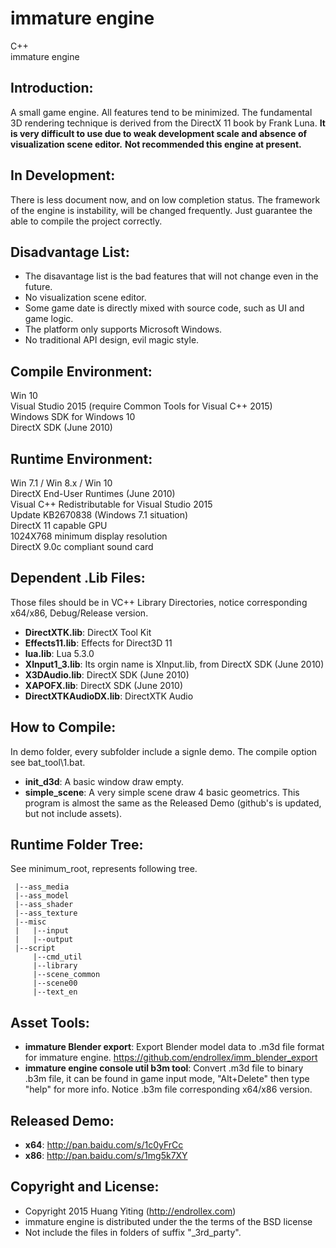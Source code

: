immature engine
===============
C++  
immature engine  

Introduction:
-------------
A small game engine. All features tend to be minimized. 
The fundamental 3D rendering technique is derived from the DirectX 11 book by Frank Luna. 
**It is very difficult to use due to weak development scale and absence of visualization scene editor.**
**Not recommended this engine at present.**

In Development:
---------------
There is less document now, and on low completion status.
The framework of the engine is instability, will be changed frequently.
Just guarantee the able to compile the project correctly.

Disadvantage List:
------------------
* The disavantage list is the bad features that will not change even in the future.
* No visualization scene editor.
* Some game date is directly mixed with source code, such as UI and game logic.
* The platform only supports Microsoft Windows. 
* No traditional API design, evil magic style.

Compile Environment:
--------------------
Win 10  
Visual Studio 2015 (require Common Tools for Visual C++ 2015)  
Windows SDK for Windows 10  
DirectX SDK (June 2010)  

Runtime Environment:
--------------------
Win 7.1 / Win 8.x / Win 10  
DirectX End-User Runtimes (June 2010)  
Visual C++ Redistributable for Visual Studio 2015  
Update KB2670838 (Windows 7.1 situation)  
DirectX 11 capable GPU  
1024X768 minimum display resolution  
DirectX 9.0c compliant sound card  

Dependent .Lib Files:
---------------------
Those files should be in VC++ Library Directories, 
notice corresponding x64/x86, Debug/Release version.
* **DirectXTK.lib**: DirectX Tool Kit
* **Effects11.lib**: Effects for Direct3D 11
* **lua.lib**: Lua 5.3.0
* **XInput1_3.lib**: Its orgin name is XInput.lib, from DirectX SDK (June 2010)
* **X3DAudio.lib**: DirectX SDK (June 2010)
* **XAPOFX.lib**: DirectX SDK (June 2010)
* **DirectXTKAudioDX.lib**: DirectXTK Audio

How to Compile:
---------------
In demo folder, every subfolder include a signle demo.
The compile option see bat_tool\1.bat.
* **init_d3d**: A basic window draw empty.
* **simple_scene**: A very simple scene draw 4 basic geometrics. 
This program is almost the same as the Released Demo (github's is updated, but not include assets).

Runtime Folder Tree:
--------------------
See minimum_root\, represents following tree.

	 |--ass_media
	 |--ass_model
	 |--ass_shader
	 |--ass_texture
	 |--misc
	 |   |--input
	 |   |--output
	 |--script
	     |--cmd_util
	     |--library
	     |--scene_common
	     |--scene00
	     |--text_en


Asset Tools:
------------
* **immature Blender export**: 
Export Blender model data to .m3d file format for immature engine. 
https://github.com/endrollex/imm_blender_export
* **immature engine console util b3m tool**: 
Convert .m3d file to binary .b3m file, it can be found in game input mode, 
"Alt+Delete" then type "help" for more info. 
Notice .b3m file corresponding x64/x86 version.

Released Demo:
--------------
* **x64**: http://pan.baidu.com/s/1c0yFrCc
* **x86**: http://pan.baidu.com/s/1mg5k7XY

Copyright and License:
----------------------
* Copyright 2015 Huang Yiting (http://endrollex.com)
* immature engine is distributed under the the terms of the BSD license
* Not include the files in folders of suffix "_3rd_party".